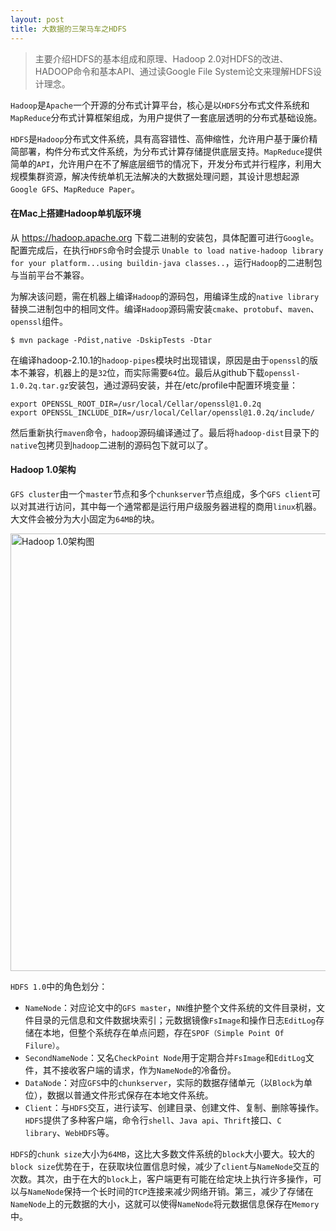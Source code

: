 ```yaml
---
layout: post
title: 大数据的三架马车之HDFS
---
```

> 主要介绍HDFS的基本组成和原理、Hadoop 2.0对HDFS的改进、HADOOP命令和基本API、通过读Google File System论文来理解HDFS设计理念。

`Hadoop`是`Apache`一个开源的分布式计算平台，核心是以`HDFS`分布式文件系统和`MapReduce`分布式计算框架组成，为用户提供了一套底层透明的分布式基础设施。

`HDFS`是`Hadoop`分布式文件系统，具有高容错性、高伸缩性，允许用户基于廉价精简部署，构件分布式文件系统，为分布式计算存储提供底层支持。`MapReduce`提供简单的`API`，允许用户在不了解底层细节的情况下，开发分布式并行程序，利用大规模集群资源，解决传统单机无法解决的大数据处理问题，其设计思想起源`Google GFS`、`MapReduce Paper`。

<!-- more -->
#### 在Mac上搭建Hadoop单机版环境
从 https://hadoop.apache.org 下载二进制的安装包，具体配置可进行`Google`。配置完成后，在执行`HDFS`命令时会提示 `Unable to load native-hadoop library for your platform...using buildin-java classes..`，运行`Hadoop`的二进制包与当前平台不兼容。

为解决该问题，需在机器上编译`Hadoop`的源码包，用编译生成的`native library`替换二进制包中的相同文件。编译`Hadoop`源码需安装`cmake`、`protobuf`、`maven`、`openssl`组件。
```shell
$ mvn package -Pdist,native -DskipTests -Dtar
```
在编译hadoop-2.10.1的`hadoop-pipes`模块时出现错误，原因是由于`openssl`的版本不兼容，机器上的是`32`位，而实际需要`64`位。最后从github下载`openssl-1.0.2q.tar.gz`安装包，通过源码安装，并在/etc/profile中配置环境变量：
```shell
export OPENSSL_ROOT_DIR=/usr/local/Cellar/openssl@1.0.2q
export OPENSSL_INCLUDE_DIR=/usr/local/Cellar/openssl@1.0.2q/include/
```
然后重新执行`maven`命令，`hadoop`源码编译通过了。最后将`hadoop-dist`目录下的`native`包拷贝到`hadoop`二进制的源码包下就可以了。

#### Hadoop 1.0架构
`GFS cluster`由一个`master`节点和多个`chunkserver`节点组成，多个`GFS client`可以对其进行访问，其中每一个通常都是运行用户级服务器进程的商用`linux`机器。大文件会被分为大小固定为`64MB`的块。

<img src="../../../../resource/2021/hadoop/hadoop-architecture.jpg" width="700" alt="Hadoop 1.0架构图"/>

`HDFS 1.0`中的角色划分：

  * `NameNode`：对应论文中的`GFS master`，`NN`维护整个文件系统的文件目录树，文件目录的元信息和文件数据块索引；元数据镜像`FsImage`和操作日志`EditLog`存储在本地，但整个系统存在单点问题，存在`SPOF（Simple Point Of Filure）`。
  * `SecondNameNode`：又名`CheckPoint Node`用于定期合并`FsImage`和`EditLog`文件，其不接收客户端的请求，作为`NameNode`的冷备份。
  * `DataNode`：对应`GFS`中的`chunkserver`，实际的数据存储单元（以`Block`为单位），数据以普通文件形式保存在本地文件系统。
  * `Client`：与`HDFS`交互，进行读写、创建目录、创建文件、复制、删除等操作。`HDFS`提供了多种客户端，命令行`shell`、`Java api`、`Thrift`接口、`C library`、`WebHDFS`等。

`HDFS`的`chunk size`大小为`64MB`，这比大多数文件系统的`block`大小要大。较大的`block size`优势在于，在获取块位置信息时候，减少了`client`与`NameNode`交互的次数。其次，由于在大的`block`上，客户端更有可能在给定块上执行许多操作，可以与`NameNode`保持一个长时间的`TCP`连接来减少网络开销。第三，减少了存储在`NameNode`上的元数据的大小，这就可以使得`NameNode`将元数据信息保存在`Memory`中。
